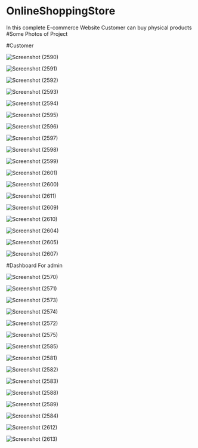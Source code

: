 # OnlineShoppingStore


In this complete E-commerce Website Customer can buy physical products 
#Some Photos of Project

#Customer

![Screenshot (2590)](https://user-images.githubusercontent.com/65139875/185252128-f41e9491-a242-4239-8514-e79e732f264c.png)

![Screenshot (2591)](https://user-images.githubusercontent.com/65139875/185252160-5f227342-2c98-49d0-800a-87c7ee28bfe0.png)

![Screenshot (2592)](https://user-images.githubusercontent.com/65139875/185252210-39744503-cbc4-4660-9fb9-487e765ac952.png)

![Screenshot (2593)](https://user-images.githubusercontent.com/65139875/185252241-2ef6d5dc-e8e2-4f83-b71c-03cee1ad3c3c.png)

![Screenshot (2594)](https://user-images.githubusercontent.com/65139875/185252260-3cbfb70c-ce89-4abe-bf54-53a228c29fcb.png)

![Screenshot (2595)](https://user-images.githubusercontent.com/65139875/185252283-a1c44487-b931-40ad-b19c-85cd80f8941e.png)

![Screenshot (2596)](https://user-images.githubusercontent.com/65139875/185252305-30fe183f-46f1-42f4-b893-16345a9aa916.png)


![Screenshot (2597)](https://user-images.githubusercontent.com/65139875/185252357-ab2f9321-aa47-4ccd-9b7f-b642cdc52267.png)

![Screenshot (2598)](https://user-images.githubusercontent.com/65139875/185252385-2542c41d-29d3-4bd3-9ac5-5ea5efd0c9a5.png)

![Screenshot (2599)](https://user-images.githubusercontent.com/65139875/185252416-8a5e4cf5-db67-47f1-bd8f-d849f09a3fbb.png)

![Screenshot (2601)](https://user-images.githubusercontent.com/65139875/185252434-545546f7-0b19-4d37-9abc-914bd0c14f81.png)

![Screenshot (2600)](https://user-images.githubusercontent.com/65139875/185252491-57332e1a-ef50-4b23-9be9-9f3dda583a61.png)


![Screenshot (2611)](https://user-images.githubusercontent.com/65139875/185252576-488c2955-2028-446e-a43a-c04550f2c589.png)


![Screenshot (2609)](https://user-images.githubusercontent.com/65139875/185252859-16fda7f4-47e5-4d7d-9b52-4efd5a9a9fcc.png)

![Screenshot (2610)](https://user-images.githubusercontent.com/65139875/185252877-3b38d582-aa34-4d5c-85a7-bc97eb55f937.png)

![Screenshot (2604)](https://user-images.githubusercontent.com/65139875/185252943-7e25cc7a-f45c-4610-bd4b-ff0d7712c8af.png)

![Screenshot (2605)](https://user-images.githubusercontent.com/65139875/185252991-c1e71fa9-fcca-4d0a-a870-9bd187e0bd59.png)

![Screenshot (2607)](https://user-images.githubusercontent.com/65139875/185253027-6ca247a0-2191-4917-b79b-1f9f1b35c3db.png)



#Dashboard For admin

![Screenshot (2570)](https://user-images.githubusercontent.com/65139875/185231465-b927961f-3127-4a29-a10a-59a3f6377e9b.png)

![Screenshot (2571)](https://user-images.githubusercontent.com/65139875/185231573-a7a78caf-87bd-4927-9703-a219b85c67a8.png)

![Screenshot (2573)](https://user-images.githubusercontent.com/65139875/185231779-6dd1644d-7881-47db-a151-68823880b920.png)

![Screenshot (2574)](https://user-images.githubusercontent.com/65139875/185231831-ffc14d19-eaa7-47db-8e00-5e24eb948cc7.png)

![Screenshot (2572)](https://user-images.githubusercontent.com/65139875/185231979-e751f4ec-c25c-413c-8fae-6ffa3e95e477.png)

![Screenshot (2575)](https://user-images.githubusercontent.com/65139875/185232020-da8e059d-9922-4857-b7a0-7f22f3a9b8c0.png)

![Screenshot (2585)](https://user-images.githubusercontent.com/65139875/185233358-bf534357-70ee-44f2-bc41-3aa7fda315bc.png)

![Screenshot (2581)](https://user-images.githubusercontent.com/65139875/185232605-bee03f28-f449-4cd9-86f4-244d5b003146.png)

![Screenshot (2582)](https://user-images.githubusercontent.com/65139875/185232631-a863f17f-016d-4ff3-ad39-449955d4883f.png)

![Screenshot (2583)](https://user-images.githubusercontent.com/65139875/185233041-ae434baa-8d46-4544-8574-d28b50847984.png)

![Screenshot (2588)](https://user-images.githubusercontent.com/65139875/185233196-38e03f0c-50df-466c-a03e-8a20b89f792f.png)

![Screenshot (2589)](https://user-images.githubusercontent.com/65139875/185233218-7faa00b3-edb1-4890-8829-4a2438e6496c.png)

![Screenshot (2584)](https://user-images.githubusercontent.com/65139875/185233297-89d3fc80-11b8-4d95-bf41-defec3dd91b5.png)

![Screenshot (2612)](https://user-images.githubusercontent.com/65139875/185253972-c63287e8-43a4-43b4-96bd-4e9702c00370.png)

![Screenshot (2613)](https://user-images.githubusercontent.com/65139875/185253987-693df700-6403-491e-ac87-f16771cd6d27.png)



